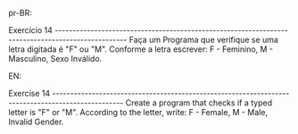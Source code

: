 pr-BR:

Exercício 14 --------------------------------------------------------------------------------------------------
Faça um Programa que verifique se uma letra digitada é "F" ou "M". Conforme a letra escrever:
F - Feminino, M - Masculino, Sexo Inválido.

EN:

Exercise 14 --------------------------------------------------------------------------------------------------
Create a program that checks if a typed letter is "F" or "M". According to the letter, write: F - Female, M - Male, Invalid Gender.
